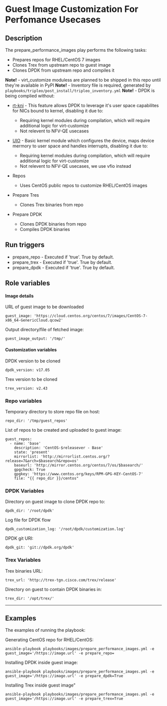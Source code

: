 # Guest Image Customization For Perfomance Usecases

## Description
The prepare_performance_images play performs the following tasks:
- Prepares repos for RHEL/CentOS 7 images
- Clones Trex from upstream repo to guest image
- Clones DPDK from upstream repo and compiles it

**Note!** - virt_customize moduless are planned to be shipped in this repo until they're available in PyPI
**Note!** - Inventory file is required, generated by `playbooks/tripleo/post_install/tripleo_inventory.yml`
**Note!** - DPDK is being complied without:
* [rt-kni](https://doc.dpdk.org/guides/prog_guide/kernel_nic_interface.html) - This feature allows DPDK to leverage it's user space capabilites for NICs bound to kernel, disabling it due to:
    * Requiring kernel modules during compilation, which will require additional logic for virt-customize
    * Not relevent to NFV-QE usecases
* [UIO](https://doc.dpdk.org/guides/linux_gsg/linux_drivers.html#uio) - Basic kernel module which configures the device, maps device mermory to user space and handles interrupts, disabling it due to:
    * Requiring kernel modules during compilation, which will require additional logic for virt-customize
    * Not relevent to NFV-QE usecases, we use vfio instead

* Repos
    * Uses CentOS public repos to customize RHEL/CentOS images
* Prepare Tres
    * Clones Trex binaries from repo
* Prepare DPDK
    * Clones DPDK binaries from repo
    * Compiles DPDK binaries

## Run triggers
* prepare_repo - Executed if 'true'. True by default.
* prepare_trex - Executed if 'true'. True by default.
* prepare_dpdk - Executed if 'true'. True by default.

## Role variables
#### Image details
URL of guest image to be downloaded
```
guest_image: 'https://cloud.centos.org/centos/7/images/CentOS-7-x86_64-GenericCloud.qcow2'
```

Output directory/file of fetched image:
```
guest_image_output: '/tmp/'
```

#### Customization variables
DPDK version to be cloned
```
dpdk_version: v17.05
```

Trex version to be cloned
```
trex_version: v2.43
```

### Repo variables
Temporary directory to store repo file on host:
```
repo_dir: '/tmp/guest_repos'
```

List of repos to be created and uploaded to guest image:
```
guest_repos:
  - name: 'base'
    description: 'CentOS-$releasever - Base'
    state: 'present'
    mirrorlist: 'http://mirrorlist.centos.org/?release=7&arch=$basearch&repo=os'
    baseurl: 'http://mirror.centos.org/centos/7/os/$basearch/'
    gpgcheck: True
    gpgkey: 'https://www.centos.org/keys/RPM-GPG-KEY-CentOS-7'
    file: "{{ repo_dir }}/centos"
```

### DPDK Variables

Directory on guest image to clone DPDK repo to:
```
dpdk_dir: '/root/dpdk'
```

Log file for DPDK flow
```
dpdk_customization_log: '/root/dpdk/customization.log'
```

DPDK git URI:
```
dpdk_git: 'git://dpdk.org/dpdk'
```

### Trex Variables

Trex binaries URL:
```
trex_url: 'http://trex-tgn.cisco.com/trex/release'
```

Directory on guest to contain DPDK binaries in:
```
trex_dir: '/opt/trex/'
```

***
## Examples
The examples of running the playbook:

Generating CentOS repo for RHEL/CentOS:
```
ansible-playbook playbooks/images/prepare_performance_images.yml -e guest_image='/https://image.url' -e prepare_repo=
```

Installing DPDK inside guest image:
```
ansible-playbook playbooks/images/prepare_performance_images.yml -e guest_image='/https://image.url' -e prepare_dpdk=True
```

Installing Trex inside guest image"
```
ansible-playbook playbooks/images/prepare_performance_images.yml -e guest_image='/https://image.url' -e prepare_trex=True
```
